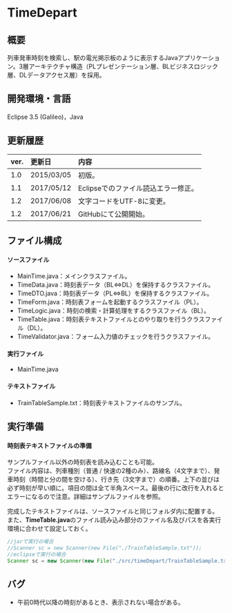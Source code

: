 # TimeDepart

## 概要
列車発車時刻を検索し、駅の電光掲示板のように表示するJavaアプリケーション。3層アーキテクチャ構造（PLプレゼンテーション層、BLビジネスロジック層、DLデータアクセス層）を採用。

## 開発環境・言語
Eclipse 3.5 (Galileo)，Java

## 更新履歴
|ver.|更新日|内容|
|:-|:-|:-|
|1.0|2015/03/05|初版。|
|1.1|2017/05/12|Eclipseでのファイル読込エラー修正。|
|1.2|2017/06/08|文字コードをUTF-8に変更。|
|1.2|2017/06/21|GitHubにて公開開始。|

## ファイル構成
#### ソースファイル
- MainTime.java：メインクラスファイル。
- TimeData.java：時刻表データ（BL⇔DL）を保持するクラスファイル。
- TimeDTO.java：時刻表データ（PL⇔BL）を保持するクラスファイル。
- TimeForm.java：時刻表フォームを起動するクラスファイル（PL）。
- TimeLogic.java：時刻の検索・計算処理をするクラスファイル（BL）。
- TimeTable.java：時刻表テキストファイルとのやり取りを行うクラスファイル（DL）。
- TimeValidator.java：フォーム入力値のチェックを行うクラスファイル。

#### 実行ファイル
- MainTime.java

#### テキストファイル
- TrainTableSample.txt：時刻表テキストファイルのサンプル。

## 実行準備
#### 時刻表テキストファイルの準備
サンプルファイル以外の時刻表を読み込むことも可能。  
ファイル内容は、列車種別（普通 / 快速の2種のみ）、路線名（4文字まで）、発車時刻（時間と分の間を空ける）、行き先（3文字まで）の順番。上下の並びは必ず時刻が早い順に。項目の間は全て半角スペース。最後の行に改行を入れるとエラーになるので注意。詳細はサンプルファイルを参照。

完成したテキストファイルは、ソースファイルと同じフォルダ内に配置する。
また、**TimeTable.java**のファイル読み込み部分のファイル名及びパスを各実行環境に合わせて設定しておく。

``` java:TimeTable.java
//jarで実行の場合
//Scanner sc = new Scanner(new File("./TrainTableSample.txt"));
//eclipseで実行の場合
Scanner sc = new Scanner(new File("./src/timeDepart/TrainTableSample.txt"));
```

## バグ
- 午前0時代以降の時刻があるとき、表示されない場合がある。
